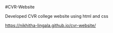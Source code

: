#CVR-Website

Developed CVR college website using html and css

https://nikhitha-lingala.github.io/cvr-website/
